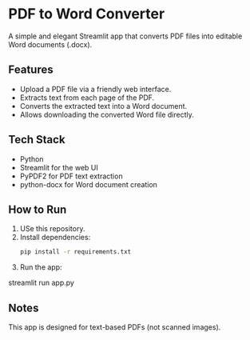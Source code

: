 # PDF to Word Converter

A simple and elegant Streamlit app that converts PDF files into editable Word documents (.docx).

## Features
- Upload a PDF file via a friendly web interface.
- Extracts text from each page of the PDF.
- Converts the extracted text into a Word document.
- Allows downloading the converted Word file directly.

## Tech Stack
- Python
- Streamlit for the web UI
- PyPDF2 for PDF text extraction
- python-docx for Word document creation

## How to Run
1. USe this repository.
2. Install dependencies:
   ```bash
   pip install -r requirements.txt

3. Run the app:

streamlit run app.py

## Notes
This app is designed for text-based PDFs (not scanned images).

